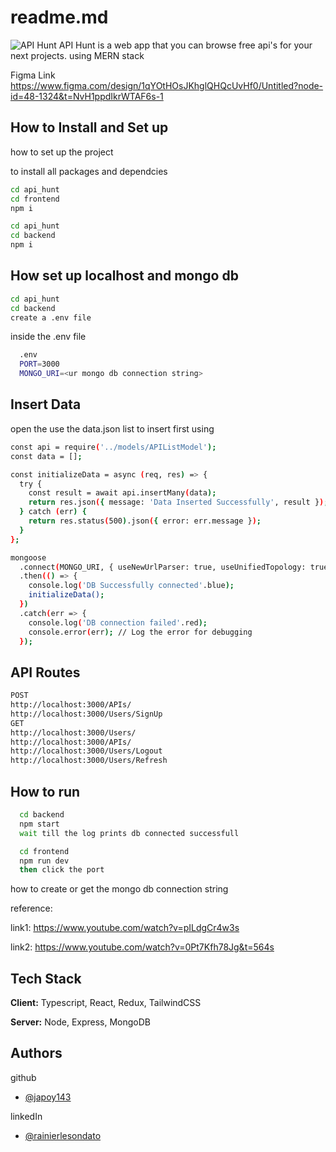 # readme.md
![API Hunt](LandingPage.png)
API Hunt is a web app that you can browse free api's for your next projects. using MERN stack

Figma Link
https://www.figma.com/design/1qYOtHOsJKhglQHQcUvHf0/Untitled?node-id=48-1324&t=NvH1ppdIkrWTAF6s-1

## How to Install and Set up

how to set up the project

to install all packages and dependcies
```bash
cd api_hunt
cd frontend
npm i 
```
```bash
cd api_hunt
cd backend
npm i 
```

## How set up localhost and mongo db
```bash
cd api_hunt
cd backend
create a .env file
```
    
inside the .env file
```bash
  .env
  PORT=3000
  MONGO_URI=<ur mongo db connection string>
```

## Insert Data 
open the use the data.json list to insert first using
```bash
const api = require('../models/APIListModel');
const data = [];

const initializeData = async (req, res) => {
  try {
    const result = await api.insertMany(data); 
    return res.json({ message: 'Data Inserted Successfully', result });
  } catch (err) {
    return res.status(500).json({ error: err.message });
  }
};

mongoose
  .connect(MONGO_URI, { useNewUrlParser: true, useUnifiedTopology: true })
  .then(() => {
    console.log('DB Successfully connected'.blue);
    initializeData();
  })
  .catch(err => {
    console.log('DB connection failed'.red);
    console.error(err); // Log the error for debugging
  });
```

## API Routes
```bash
POST
http://localhost:3000/APIs/
http://localhost:3000/Users/SignUp
GET
http://localhost:3000/Users/
http://localhost:3000/APIs/
http://localhost:3000/Users/Logout
http://localhost:3000/Users/Refresh
```

## How to run
```bash
  cd backend
  npm start
  wait till the log prints db connected successfull
```

```bash
  cd frontend
  npm run dev
  then click the port
```



how to create or get the mongo db connection string

reference:

link1: https://www.youtube.com/watch?v=pILdgCr4w3s

link2: https://www.youtube.com/watch?v=0Pt7Kfh78Jg&t=564s
## Tech Stack

**Client:** Typescript, React, Redux, TailwindCSS

**Server:** Node, Express, MongoDB



## Authors

github
- [@japoy143](https://github.com/japoy143)

linkedIn

- [@rainierlesondato](https://www.linkedin.com/in/rainierlesondato/)


